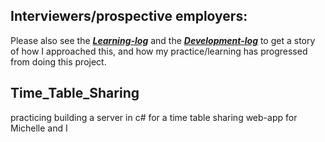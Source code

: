 ## Interviewers/prospective employers:

Please also see the [_**Learning-log**_](./Learning-log.md) and the [_**Development-log**_](./development-log.md) to get a story of how I approached this, and how my practice/learning has progressed from doing this project.

## Time_Table_Sharing

practicing building a server in c# for a time table sharing web-app for Michelle and I
